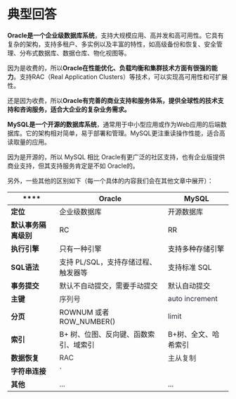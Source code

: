 # 典型回答


**Oracle是一个企业级数据库系统**，支持大规模应用、高并发和高可用性。它具有复杂的架构，支持多租户、多实例以及丰富的特性，如高级备份和恢复、安全管理、分布式数据库、数据仓库、物化视图等。



因为是收费的，所以**Oracle在性能优化、负载均衡和集群技术方面有很强的能力**。支持RAC（Real Application Clusters）等技术，可以实现高可用性和可扩展性。



还是因为收费，所以**Oracle有完善的商业支持和服务体系，提供全球性的技术支持和咨询服务，适合大企业的复杂业务需求。**



**MySQL是一个开源的数据库系统**，通常用于中小型应用或作为Web应用的后端数据库。它的架构相对简单，易于部署和管理。MySQL更注重读操作性能，适合高读取量的应用。



因为是开源的，所以 MySQL 相比 Oracle有更广泛的社区支持，也有企业版提供商业支持，但其支持服务肯定是不如 Oracle的。



另外，一些其他的区别如下（每一个具体的内容我们会在其他文章中展开）：



| **** | **Oracle** | **MySQL** |
| --- | --- | --- |
| **定位** | 企业级数据库 | 开源数据库 |
| **默认事务隔离级别** | RC | RR |
| **执行引擎** | 只有一种引擎 | <font style="color:rgb(13, 13, 13);">支持多种存储引擎</font> |
| **SQL语法** | 支持 PL/SQL，支持存储过程、触发器等 | 支持标准 SQL |
| **事务提交** | 默认不自动提交，需要手动提交 | 默认自动提交 |
| **主键** | <font style="color:rgb(51, 51, 51);">序列号</font> | <font style="color:rgb(37, 41, 51);">auto increment</font> |
| **分页** | ROWNUM 或者 ROW_NUMBER() | <font style="color:rgb(37, 41, 51);"> limit</font> |
| **索引** | B+ 树、位图、反向键、函数索引、域索引 | B+树、全文、哈希索引 |
| **数据恢复** | <font style="color:rgb(51, 51, 51);">RAC</font> | <font style="color:rgb(51, 51, 51);">主从复制</font> |
| **字符串连接** | `<font style="color:rgb(51, 51, 51);">||</font>`<font style="color:rgb(51, 51, 51);">运算符</font> | CONCAT函数 |
| **其他** | <font style="color:rgb(51, 51, 51);">...</font> | ... |



